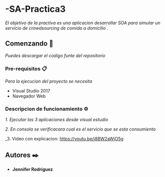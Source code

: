 # -SA-Practica3

_El objetivo de la practiva es una aplicacion desarrollar SOA para simular un servicio de crowdsourcing de comida a domicilio ._

## Comenzando 🚀

_Puedes descargar el codigo funte del repositorio_



### Pre-requisitos 📋

_Para la ejecucion del proyecto se necesita_
* Visual Studio 2017
* Navegador Web



### Descripcion de funcionamiento ⚙️

_1. Ejecutar las 3 aplicaciones desde visual estudio_

_2. En consola se verificacara cual es el servicio que se esta consumiento_

_3. Video con explicacion: https://youtu.be/i8BW2aWjO5g


## Autores ✒️

* **Jennifer Rodriguez** 


